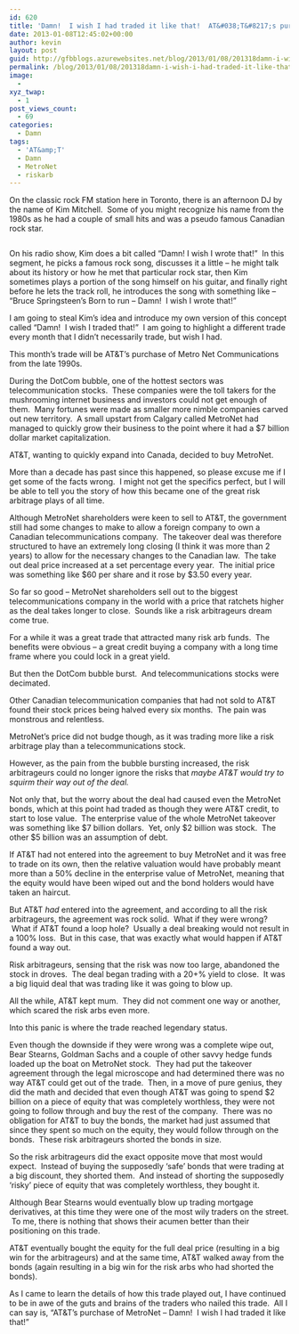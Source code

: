 ```yaml
---
id: 620
title: 'Damn!  I wish I had traded it like that!  AT&#038;T&#8217;s purchase of MetroNet'
date: 2013-01-08T12:45:02+00:00
author: kevin
layout: post
guid: http://gfbblogs.azurewebsites.net/blog/2013/01/08/201318damn-i-wish-i-had-traded-it-like-that-atts-purchase-of-metronet/
permalink: /blog/2013/01/08/201318damn-i-wish-i-had-traded-it-like-that-atts-purchase-of-metronet/
image:
  - 
xyz_twap:
  - 1
post_views_count:
  - 69
categories:
  - Damn
tags:
  - 'AT&amp;T'
  - Damn
  - MetroNet
  - riskarb
---
```

On the classic rock FM station here in Toronto, there is an afternoon DJ by the name of Kim Mitchell.  Some of you might recognize his name from the 1980s as he had a couple of small hits and was a pseudo famous Canadian rock star.

<img class="aligncenter" alt="" src="http://static.squarespace.com/static/500f3df9e4b006cb9ec150a3/50c60ecbe4b026203261b4d3/50ec14cfe4b00335962a9f4d/1357649103559/Kim%20Mitchell%20Jan%2008%2013Kim%20Mitchell%20Jan%2008%2013?format=original" />

On his radio show, Kim does a bit called &#8220;Damn! I wish I wrote that!&#8221;  In this segment, he picks a famous rock song, discusses it a little &#8211; he might talk about its history or how he met that particular rock star, then Kim sometimes plays a portion of the song himself on his guitar, and finally right before he lets the track roll, he introduces the song with something like &#8211; &#8220;Bruce Springsteen&#8217;s Born to run &#8211; Damn!  I wish I wrote that!&#8221;

I am going to steal Kim&#8217;s idea and introduce my own version of this concept called &#8220;Damn!  I wish I traded that!&#8221;  I am going to highlight a different trade every month that I didn&#8217;t necessarily trade, but wish I had.

This month&#8217;s trade will be AT&T&#8217;s purchase of Metro Net Communications from the late 1990s.

During the DotCom bubble, one of the hottest sectors was telecommunication stocks.  These companies were the toll takers for the mushrooming internet business and investors could not get enough of them.  Many fortunes were made as smaller more nimble companies carved out new territory.  A small upstart from Calgary called MetroNet had managed to quickly grow their business to the point where it had a $7 billion dollar market capitalization.

AT&T, wanting to quickly expand into Canada, decided to buy MetroNet.

More than a decade has past since this happened, so please excuse me if I get some of the facts wrong.  I might not get the specifics perfect, but I will be able to tell you the story of how this became one of the great risk arbitrage plays of all time.

Although MetroNet shareholders were keen to sell to AT&T, the government still had some changes to make to allow a foreign company to own a Canadian telecommunications company.  The takeover deal was therefore structured to have an extremely long closing (I think it was more than 2 years) to allow for the necessary changes to the Canadian law.  The take out deal price increased at a set percentage every year.  The initial price was something like $60 per share and it rose by $3.50 every year.

So far so good &#8211; MetroNet shareholders sell out to the biggest telecommunications company in the world with a price that ratchets higher as the deal takes longer to close.  Sounds like a risk arbitrageurs dream come true.

For a while it was a great trade that attracted many risk arb funds.  The benefits were obvious &#8211; a great credit buying a company with a long time frame where you could lock in a great yield.

But then the DotCom bubble burst.  And telecommunications stocks were decimated.

Other Canadian telecommunication companies that had not sold to AT&T found their stock prices being halved every six months.  The pain was monstrous and relentless.

MetroNet&#8217;s price did not budge though, as it was trading more like a risk arbitrage play than a telecommunications stock.

However, as the pain from the bubble bursting increased, the risk arbitrageurs could no longer ignore the risks that _maybe AT&T would try to squirm their way out of the deal._

Not only that, but the worry about the deal had caused even the MetroNet bonds, which at this point had traded as though they were AT&T credit, to start to lose value.  The enterprise value of the whole MetroNet takeover was something like $7 billion dollars.  Yet, only $2 billion was stock.  The other $5 billion was an assumption of debt.

If AT&T had not entered into the agreement to buy MetroNet and it was free to trade on its own, then the relative valuation would have probably meant more than a 50% decline in the enterprise value of MetroNet, meaning that the equity would have been wiped out and the bond holders would have taken an haircut.

But AT&T _had_ entered into the agreement, and according to all the risk arbitrageurs, the agreement was rock solid.  What if they were wrong?  What if AT&T found a loop hole?  Usually a deal breaking would not result in a 100% loss.  But in this case, that was exactly what would happen if AT&T found a way out.

Risk arbitrageurs, sensing that the risk was now too large, abandoned the stock in droves.  The deal began trading with a 20+% yield to close.  It was a big liquid deal that was trading like it was going to blow up.

All the while, AT&T kept mum.  They did not comment one way or another, which scared the risk arbs even more.

Into this panic is where the trade reached legendary status.

Even though the downside if they were wrong was a complete wipe out, Bear Stearns, Goldman Sachs and a couple of other savvy hedge funds loaded up the boat on MetroNet stock.  They had put the takeover agreement through the legal microscope and had determined there was no way AT&T could get out of the trade.  Then, in a move of pure genius, they did the math and decided that even though AT&T was going to spend $2 billion on a piece of equity that was completely worthless, they were not going to follow through and buy the rest of the company.  There was no obligation for AT&T to buy the bonds, the market had just assumed that since they spent so much on the equity, they would follow through on the bonds.  These risk arbitrageurs shorted the bonds in size.

So the risk arbitrageurs did the exact opposite move that most would expect.  Instead of buying the supposedly &#8216;safe&#8217; bonds that were trading at a big discount, they shorted them.  And instead of shorting the supposedly &#8216;risky&#8217; piece of equity that was completely worthless, they bought it.

Although Bear Stearns would eventually blow up trading mortgage derivatives, at this time they were one of the most wily traders on the street.  To me, there is nothing that shows their acumen better than their positioning on this trade.

AT&T eventually bought the equity for the full deal price (resulting in a big win for the arbitrageurs) and at the same time, AT&T walked away from the bonds (again resulting in a big win for the risk arbs who had shorted the bonds).

As I came to learn the details of how this trade played out, I have continued to be in awe of the guts and brains of the traders who nailed this trade.  All I can say is, &#8220;AT&T&#8217;s purchase of MetroNet &#8211; Damn!  I wish I had traded it like that!&#8221;